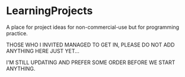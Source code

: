 # LearningProjects
A place for project ideas for non-commercial-use but for programming practice.

THOSE WHO I INVITED MANAGED TO GET IN, PLEASE DO NOT ADD ANYTHING HERE JUST YET...

I'M STILL UPDATING AND PREFER SOME ORDER BEFORE WE START ANYTHING.
